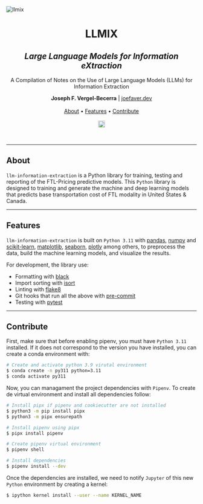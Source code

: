 <img heigth="8" src="https://i.imgur.com/BcT6v4W.pngg" alt="llmix">

<h1 align="center">LLMIX</h1>
<h2 align="center"><i>Large Language Models for Information eXtraction</i></h2>

<p align="center">A Compilation of Notes on the Use of Large Language Models (LLMs) for Information Extraction</p>

<p align="center">
  <b>Joseph F. Vergel-Becerra</b> | <a href="https://joefaver.dev/">joefaver.dev</a>
  <br><br>
  <a href="#about">About</a> •
  <a href="#features">Features</a> •
  <a href="#contribute">Contribute</a>
  <br><br>
  <a href="https://img.shields.io/badge/version-0.1.0-blue.svg?cacheSeconds=2592000">
    <img src="https://img.shields.io/badge/version-0.1.0-blue.svg?cacheSeconds=2592000" alt="Version" height="18">
  </a>
</p>
<br>

---

## About

`llm-information-extraction` is a Python library for training, testing and reporting of the FTL-Pricing predictive models. This `Python` library is designed to training and generate the machine and deep learning models that predicts base transportation cost of FTL modality in United States & Canada. 


---

## Features

`llm-information-extraction` is built on `Python 3.11` with [pandas](https://pandas.pydata.org/), [numpy](https://numpy.org/) and [scikit-learn](https://scikit-learn.org/stable/), [matplotlib](https://matplotlib.org/), [seaborn](https://seaborn.pydata.org/), [plotly](https://plotly.com/python/)  among others, to preprocess the data, build the machine learning models, and visualize the results. 

For development, the library use:

- Formatting with [black](https://github.com/psf/black)
- Import sorting with [isort](https://github.com/timothycrosley/isort)
- Linting with [flake8](http://flake8.pycqa.org/en/latest/)
- Git hooks that run all the above with [pre-commit](https://pre-commit.com/)
- Testing with [pytest](https://docs.pytest.org/en/latest/)


---

## Contribute

First, make sure that before enabling pipenv, you must have `Python 3.11` installed. If it does not correspond to the version you have installed, you can create a conda environment with:

```sh
# Create and activate python 3.9 virutal environment
$ conda create -n py311 python=3.11
$ conda activate py311
```

Now, you can managament the project dependencies with `Pipenv`. To create de virtual environment and install all dependencies follow:

```sh
# Install pipx if pipenv and cookiecutter are not installed
$ python3 -m pip install pipx
$ python3 -m pipx ensurepath

# Install pipenv using pipx
$ pipx install pipenv

# Create pipenv virtual environment
$ pipenv shell

# Install dependencies
$ pipenv install --dev
```

Once the dependencies are installed, we need to notify `Jupyter` of this new `Python` environment by creating a kernel:

```sh
$ ipython kernel install --user --name KERNEL_NAME
```
